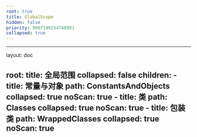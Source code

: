 ```yaml
---
root: true
title: GlobalScope
hidden: false
priority: 9007199254740991
collapsed: true
---
```


---
layout: doc

root:
  title: 全局范围
  collapsed: false
  children:
    - title: 常量与对象
      path: ConstantsAndObjects
      collapsed: true
      noScan: true
    - title: 类
      path: Classes
      collapsed: true
      noScan: true
    - title: 包装类
      path: WrappedClasses
      collapsed: true
      noScan: true
---

